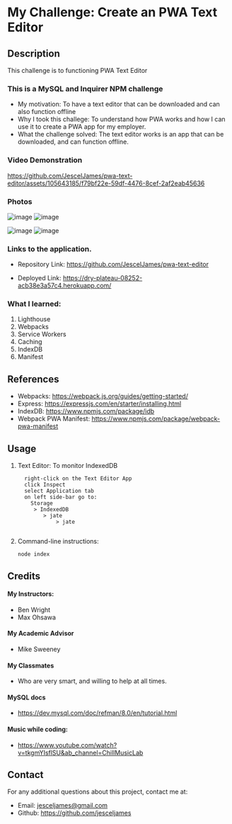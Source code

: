 # My Challenge: Create an PWA Text Editor

## Description

This challenge is to functioning PWA Text Editor

### This is a MySQL and Inquirer NPM challenge

- My motivation: To have a text editor that can be downloaded and can also function offline
- Why I took this challege: To understand how PWA works and how I can use it to create a PWA app for my employer.
- What the challenge solved: The text editor works is an app that can be downloaded, and can function offline.

### Video Demonstration


https://github.com/JescelJames/pwa-text-editor/assets/105643185/f79bf22e-59df-4476-8cef-2af2eab45636

### Photos

![image](https://github.com/JescelJames/pwa-text-editor/assets/105643185/88162dae-e203-4ffa-a52e-e8316a5576e7)
![image](https://github.com/JescelJames/pwa-text-editor/assets/105643185/f2e37bd5-eaed-46e4-b108-1fe1df7161c6)

![image](https://github.com/JescelJames/pwa-text-editor/assets/105643185/44df4c57-71c6-4d20-a805-7e4e17168d74)
![image](https://github.com/JescelJames/pwa-text-editor/assets/105643185/c20183a0-22cb-421e-9495-67ab48a96dc4)


### Links to the application.

- Repository Link: https://github.com/JescelJames/pwa-text-editor

- Deployed Link: https://dry-plateau-08252-acb38e3a57c4.herokuapp.com/

### What I learned:

1. Lighthouse
2. Webpacks
3. Service Workers
4. Caching
5. IndexDB
6. Manifest

## References

- Webpacks: https://webpack.js.org/guides/getting-started/
- Express: https://expressjs.com/en/starter/installing.html
- IndexDB: https://www.npmjs.com/package/idb
- Webpack PWA Manifest: https://www.npmjs.com/package/webpack-pwa-manifest

## Usage

1.  Text Editor: To monitor IndexedDB

    ```console
      right-click on the Text Editor App
      click Inspect
      select Application tab
      on left side-bar go to:
        Storage
         > IndexedDB
            > jate
                > jate
      
    ```

2.  Command-line instructions:

        node index

## Credits

#### My Instructors:

- Ben Wright
- Max Ohsawa

#### My Academic Advisor

- Mike Sweeney

#### My Classmates

- Who are very smart, and willing to help at all times.

#### MySQL docs

- https://dev.mysql.com/doc/refman/8.0/en/tutorial.html

#### Music while coding:

- https://www.youtube.com/watch?v=tkgmYIsflSU&ab_channel=ChillMusicLab

## Contact

For any additional questions about this project, contact me at:

- Email: jesceljames@gmail.com
- Github: https://github.com/jesceljames
